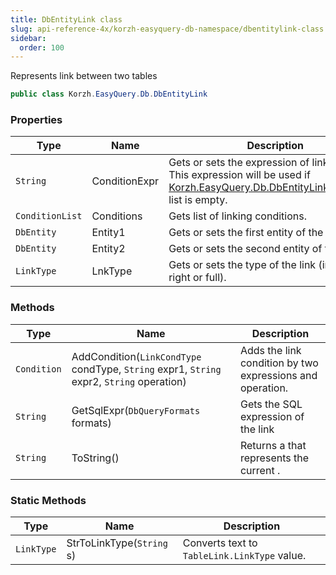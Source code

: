 ```yaml
---
title: DbEntityLink class
slug: api-reference-4x/korzh-easyquery-db-namespace/dbentitylink-class
sidebar:
  order: 100
---
```


Represents link between two tables
```csharp
public class Korzh.EasyQuery.Db.DbEntityLink

```

### Properties

| Type | Name | Description | 
| --- | --- | --- | 
| `String` | ConditionExpr | Gets or sets the expression of link condition.  This expression will be used if [Korzh.EasyQuery.Db.DbEntityLink.Conditions](///easyquery/docs/api-reference-4x/korzh-easyquery-db-namespace/dbentitylink-class) list is empty. | 
| `ConditionList` | Conditions | Gets list of linking conditions. | 
| `DbEntity` | Entity1 | Gets or sets the first entity of the link. | 
| `DbEntity` | Entity2 | Gets or sets the second entity of the link. | 
| `LinkType` | LnkType | Gets or sets the type of the link (inner, left, right or full). | 


### Methods

| Type | Name | Description | 
| --- | --- | --- | 
| `Condition` | AddCondition(`LinkCondType` condType, `String` expr1, `String` expr2, `String` operation) | Adds the link condition by two expressions and operation. | 
| `String` | GetSqlExpr(`DbQueryFormats` formats) | Gets the SQL expression of the link | 
| `String` | ToString() | Returns a <see cref="T:System.String"></see> that represents the current <see cref="T:System.Object"></see>. | 


### Static Methods

| Type | Name | Description | 
| --- | --- | --- | 
| `LinkType` | StrToLinkType(`String` s) | Converts text to `TableLink.LinkType` value. |
